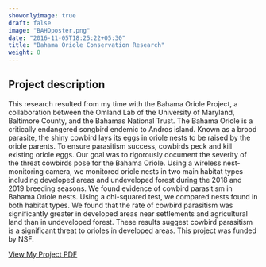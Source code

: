 ```yaml
---
showonlyimage: true
draft: false
image: "BAHOposter.png"
date: "2016-11-05T18:25:22+05:30"
title: "Bahama Oriole Conservation Research"
weight: 0
---
```


## Project description
This research resulted from my time with the Bahama Oriole Project, a collaboration between the Omland Lab of the University of Maryland, Baltimore County, and the Bahamas National Trust. The Bahama Oriole is a critically endangered songbird endemic to Andros island. Known as a brood parasite, the shiny cowbird lays its eggs in oriole nests to be raised by the oriole parents. To ensure parasitism success, cowbirds peck and kill existing oriole eggs. Our goal was to rigorously document the severity of the threat cowbirds pose for the Bahama Oriole. Using a wireless nest-monitoring camera, we monitored oriole nests in two main habitat types including developed areas and undeveloped forest during the 2018 and 2019 breeding seasons. We found evidence of cowbird parasitism in Bahama Oriole nests. Using a chi-squared test, we compared nests found in both habitat types. We found that the rate of cowbird parasitism was significantly greater in developed areas near settlements and agricultural land than in undeveloped forest. These results suggest cowbird parasitism is a significant threat to orioles in developed areas. This project was funded by NSF.


[View My Project PDF](/pdf/BAHOposter.pdf)